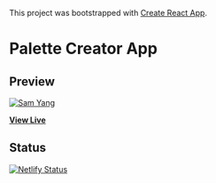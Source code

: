 This project was bootstrapped with [Create React App](https://github.com/facebook/create-react-app).

# Palette Creator App

## Preview

[![Sam Yang](https://353a23c500dde3b2ad58-c49fe7e7355d384845270f4a7a0a7aa1.ssl.cf2.rackcdn.com/5e0a4d126afb0ebc15162ef5/screenshot.png)](https://samyang8989-palette-creator.netlify.com/)

**[View Live ](https://samyang8989-palette-creator.netlify.com/)**

## Status

[![Netlify Status](https://api.netlify.com/api/v1/badges/7c6b69c5-dd10-4b77-ba7d-ddd24c507047/deploy-status)](https://app.netlify.com/sites/palette-creator/deploys)
